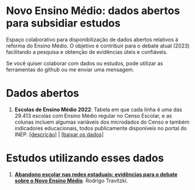 # Novo Ensino Médio: dados abertos para subsidiar estudos

Espaço colaborativo para disponibilização de dados abertos relativos à reforma do Ensino Médio. O objetivo é contribuir para o debate atual (2023) facilitando a pesquisa e obtenção de evidências úteis e confiáveis.

Se você quiser colaborar com dados ou estudos, pode utilizar as ferramentas do github ou me enviar uma mensagem.

# Dados abertos

1.  **Escolas de Ensino Médio 2022**: Tabela em que cada linha é uma das 29.413 escolas com Ensino Médio regular no Censo Escolar, e as colunas incluem algumas variáveis dos microdados do Censo e também indicadores educacionais, todos publicamente disponíveis no portal do INEP. [[descrição]](./dados/escolasEM2022_DESCRICAO.txt) \| [[baixar os dados]](./dados/escolasEM2022.csv.gz)

# Estudos utilizando esses dados

1.  [**Abandono escolar nas redes estaduais: evidências para o debate sobre o Novo Ensino Médio**](https://rpubs.com/rtravitzki/Novo-Ensino-Medio_abandono_escolar). Rodrigo Travitzki.
